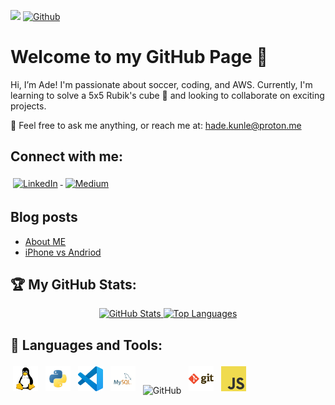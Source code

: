 ![](https://visitor-badge.laobi.icu/badge?page_id=hadekunle.hadekunle) [![Github](https://img.shields.io/github/followers/hadekunle?label=Followers&logo=Github)](https://github.com/hadekunle) 

# Welcome to my GitHub Page 👋

Hi, I’m Ade! I'm passionate about soccer, coding, and AWS. Currently, I'm learning to solve a 5x5 Rubik's cube 🧩 and looking to collaborate on exciting projects.

💬 Feel free to ask me anything, or reach me at: [hade.kunle@proton.me](mailto:hade.kunle@proton.me)

## Connect with me:
<p align="left">
  <!-- LinkedIn -->
  <a href="https://www.linkedin.com/in/adekunle-shittu" target="_blank">
    <img src="https://img.icons8.com/fluent/48/000000/linkedin.png" alt="LinkedIn" height="60" style="vertical-align:top; margin:4px;">
  </a>
  <!-- Medium -->
  <a href="https://medium.com/@hade.kunle/about-me-draft-8f5d11b57bee" target="_blank">
    <img src="https://img.icons8.com/?size=100&id=35858&format=png&color=000000" alt="Medium" height="60" style="vertical-align:top; margin:4px;">
  </a>
</p>

## Blog posts
<!-- BLOG-POST-LIST:START -->
- [About ME](https://medium.com/@hade.kunle/about-me-draft-8f5d11b57bee)
- [iPhone vs Andriod](https://medium.com/@hade.kunle/iphone-vs-andriod-fa3a7505d392)
<!-- BLOG-POST-LIST:END -->

## :trophy: My GitHub Stats:

<p align="center">
  <a href="https://github-readme-stats.vercel.app/api?username=hadekunle&theme=tokyonight">
    <img src="https://github-readme-stats.vercel.app/api?username=hadekunle&count_private=true&show_icons=true&theme=tokyonight" alt="GitHub Stats" height="220" />
  </a> 
  <a href="https://github-readme-stats.vercel.app/api/top-langs/?username=hadekunle&hide=php&theme=tokyonight">
    <img src="https://github-readme-stats.vercel.app/api/top-langs/?username=hadekunle&hide=php&theme=tokyonight" alt="Top Languages" height="220" />
  </a>
</p>






## 🧰 Languages and Tools:
<p align="left">
  <img src="https://raw.githubusercontent.com/github/explore/80688e429a7d4ef2fca1e82350fe8e3517d3494d/topics/linux/linux.png" alt="Linux" height="40" style="margin:4px;">
  <img src="https://raw.githubusercontent.com/github/explore/80688e429a7d4ef2fca1e82350fe8e3517d3494d/topics/python/python.png" alt="Python" height="40" style="margin:4px;">
  <img src="https://raw.githubusercontent.com/github/explore/80688e429a7d4ef2fca1e82350fe8e3517d3494d/topics/visual-studio-code/visual-studio-code.png" alt="VS Code" height="40" style="margin:4px;">
  <img src="https://raw.githubusercontent.com/github/explore/80688e429a7d4ef2fca1e82350fe8e3517d3494d/topics/mysql/mysql.png" alt="MySQL" height="40" style="margin:4px;">
  <img src="https://cdn-icons-png.flaticon.com/512/5968/5968866.png" alt="GitHub" height="40" style="margin:4px;">
  <img src="https://raw.githubusercontent.com/github/explore/80688e429a7d4ef2fca1e82350fe8e3517d3494d/topics/git/git.png" alt="Git" height="40" style="margin:4px;">
  <img src="https://raw.githubusercontent.com/github/explore/80688e429a7d4ef2fca1e82350fe8e3517d3494d/topics/javascript/javascript.png" alt="JavaScript" height="40" style="margin:4px;">
</p>
